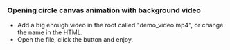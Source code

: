 ### Opening circle canvas animation with background video

- Add a big enough video in the root called "demo_video.mp4", or change the name in the HTML.
- Open the file, click the button and enjoy.
